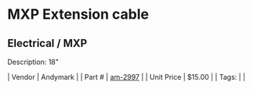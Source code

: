 # MXP Extension cable
## Electrical / MXP
Description: 	18" 

| Vendor | Andymark | 
| Part # | [am-2997](http://www.andymark.com/product-p/am-2997.htm) | 
| Unit Price | $15.00 | 
| Tags: |  | 
